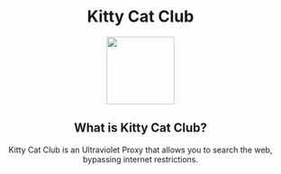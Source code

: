 <div align="center">
  
# Kitty Cat Club
<img src="/public/img/logo.png" style="width: 120px;"/>
<br/>
<h2>What is Kitty Cat Club?</h2>
Kitty Cat Club is an Ultraviolet Proxy that allows you to search the web, bypassing internet restrictions.
</div>
